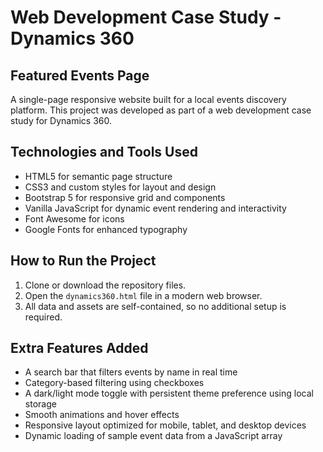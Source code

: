 # Web Development Case Study - Dynamics 360


## Featured Events Page

A single-page responsive website built for a local events discovery platform. This project was developed as part of a web development case study for Dynamics 360.

## Technologies and Tools Used

- HTML5 for semantic page structure
- CSS3 and custom styles for layout and design
- Bootstrap 5 for responsive grid and components
- Vanilla JavaScript for dynamic event rendering and interactivity
- Font Awesome for icons
- Google Fonts for enhanced typography

## How to Run the Project

1. Clone or download the repository files.
2. Open the `dynamics360.html` file in a modern web browser.
3. All data and assets are self-contained, so no additional setup is required.

## Extra Features Added

- A search bar that filters events by name in real time
- Category-based filtering using checkboxes
- A dark/light mode toggle with persistent theme preference using local storage
- Smooth animations and hover effects
- Responsive layout optimized for mobile, tablet, and desktop devices
- Dynamic loading of sample event data from a JavaScript array
